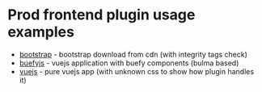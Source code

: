 # Prod frontend plugin usage examples

* [bootstrap](examples/bootstrap) - bootstrap download from cdn (with integrity tags check)
* [buefyjs](examples/buefy) - vuejs application with buefy components (bulma based)
* [vuejs](examples/vue) - pure vuejs app (with unknown css to show how plugin handles it)
